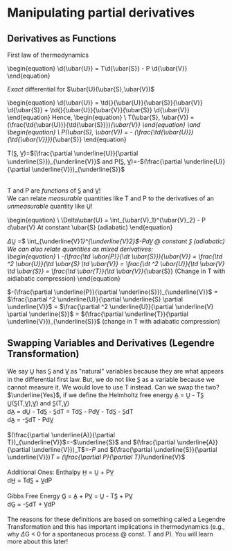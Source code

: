 # Manipulating partial derivatives
## Derivatives as Functions

First law of thermodynamics

\begin{equation}
\d{\ubar{U}} = T\d{\ubar{S}} - P \d{\ubar{V}}
\end{equation}

*Exact* differential for $\ubar{U}(\ubar{S},\ubar{V})$

\begin{equation}
\d{\ubar{U}} = \td{}{\ubar{U}}{\ubar{S}}{\ubar{V}} \d{\ubar{S}} + \td{}{\ubar{U}}{\ubar{V}}{\ubar{S}} \d{\ubar{V}}
\end{equation}
Hence,
\begin{equation}
\ T(\ubar{S}, \ubar{V}) = (\frac{\td{\ubar{U}}}{\td{\ubar{S}}})_{\ubar{V}}
\end{equation}
\and
\begin{equation}
\ P(\ubar{S}, \ubar{V}) = - (\frac{\td{\ubar{U}}}{\td{\ubar{V}}})_{\ubar{S}}
\end{equation}

T(S̲, V̲)=$(\frac{\partial \underline{U}}{\partial \underline{S}})_{\underline{V}}$ and P(S̲, V̲)=-$(\frac{\partial \underline{U}}{\partial \underline{V}})_{\underline{S}}$ <br>
<br>

T and P are *functions* of S̲ and V̲! <br>
We can relate *measurable* quantities like T and P to the derivatives of an *unmeasurable* quantity like U̲!

\begin{equation}
\ \Delta\ubar{U} = \int_{\ubar{V}_1}^{\ubar{V}_2} - P d\ubar{V} At constant \ubar{S} (adiabatic)
\end{equation}


$\Delta$U̲ =$ \int_{\underline{V}_1}^{\underline{V}_2}$-PdV̲ @ constant S̲ (adiabatic) <br>
We can also relate quantities as mixed derivatives: <br>
\begin{equation}
\ -(\frac{\td \ubar{P}}{\dt \ubar{S}})_{\ubar{V}} = \frac{\td ^2 \ubar{U}}{\td \ubar{S} \td \ubar{V}} = \frac{\dt ^2 \ubar{U}}{\td \ubar{V} \td \ubar{S}} = \frac{\td \ubar{T}}{\td \ubar{V}}_{\ubar{S}} (Change in T with aidiabatic compression)
\end{equation}


$-(\frac{\partial \underline{P}}{\partial \underline{S}})_{\underline{V}}$ = $\frac{\partial ^2 \underline{U}}{\partial \underline{S} \partial \underline{V}}$ = $\frac{\partial ^2 \underline{U}}{\partial \underline{V} \partial \underline{S}}$ = $(\frac{\partial \underline{T}}{\partial \underline{V}})_{\underline{S}}$ (change in T with adiabatic compression) <br>

## Swapping Variables and Derivatives (Legendre Transformation)

We say U̲ has S̲ and V̲ as "natural" variables because they are what appears in the differential first law. But, we do not like S̲ as a variable because we cannot measure it. We would love to use T instead. Can we swap the two? <br>
$\underline{Yes}$, if we define the Helmholtz free energy A̲ = U̲ - TS̲ <br>
U̲(S̲(T,V̲),V̲) and S̲(T,V̲) <br>
dA̲ = dU̲ - TdS̲ - S̲dT = TdS̲ - PdV̲ - TdS̲ - S̲dT <br>
dA̲ = -S̲dT - PdV̲ <br>
<br>
$(\frac{\partial \underline{A}}{\partial T})_{\underline{V}}$=-$\underline{S}$  and  $(\frac{\partial \underline{A}}{\partial \underline{V}})_T$=-$P$  and  $(\frac{\partial \underline{S}}{\partial \underline{V}})_T $=$ (\frac{\partial P}{\partial T})_\underline{V}$ <br>
<br>
Additional Ones: Enthalpy   H̲ = U̲ + PV̲ <br>
                           dH̲ = TdS̲ + V̲dP <br>
<br>
        Gibbs Free Energy   G̲ = A̲ + PV̲ = U̲ - TS̲ + PV̲ <br>
                           dG̲ = -S̲dT + V̲dP <br>
<br>
The reasons for these definitions are based on something called a Legendre Transformation and this has important implications in thermodynamics (e.g., why $\Delta$G $<$ 0 for a spontaneous process @ const. T and P). You will learn more about this later!